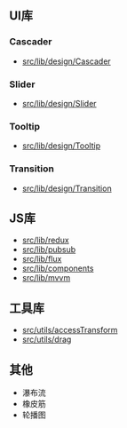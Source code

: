 ## UI库
### Cascader
- [src/lib/design/Cascader](https://github.com/chiyu-git/chiyu-demo/tree/master/src/lib/design/Cascader)
### Slider
- [src/lib/design/Slider](https://github.com/chiyu-git/chiyu-demo/tree/master/src/lib/design/Slider)
### Tooltip
- [src/lib/design/Tooltip](https://github.com/chiyu-git/chiyu-demo/tree/master/src/lib/design/Tooltip)
### Transition
- [src/lib/design/Transition](https://github.com/chiyu-git/chiyu-demo/tree/master/src/lib/design/Transition)
## JS库
- [src/lib/redux](https://github.com/chiyu-git/chiyu-demo/tree/master/src/lib/redux)
- [src/lib/pubsub](https://github.com/chiyu-git/chiyu-demo/tree/master/src/lib/pubsub)
- [src/lib/flux](https://github.com/chiyu-git/chiyu-demo/tree/master/src/lib/flux)
- [src/lib/components](https://github.com/chiyu-git/chiyu-demo/tree/master/src/lib/components)
- [src/lib/mvvm](https://github.com/chiyu-git/chiyu-demo/tree/master/src/lib/mvvm)
## 工具库
- [src/utils/accessTransform](https://github.com/chiyu-git/chiyu-demo/tree/master/src/utils/accessTransfor)
- [src/utils/drag](https://github.com/chiyu-git/chiyu-demo/tree/master/src/utils/drag)
## 其他
- 瀑布流
- 橡皮筋
- 轮播图